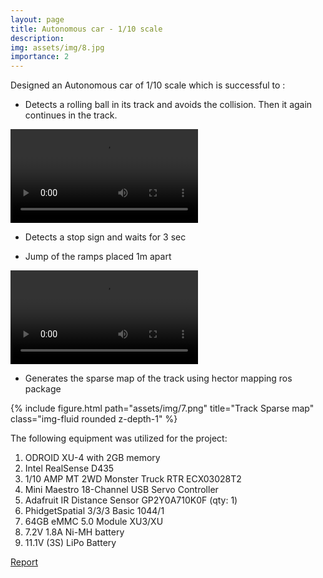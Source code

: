 ```yaml
---
layout: page
title: Autonomous car - 1/10 scale
description:  
img: assets/img/8.jpg
importance: 2
---
```


Designed an Autonomous car of 1/10 scale which is successful to :

- Detects a rolling ball in its track and avoids the collision. Then it again continues in the track.
<div class="row">
    <video src="assets/video/avoid_ball.mp4" controls>
        PersAR.
    </video>
</div>

- Detects a stop sign and waits for 3 sec

- Jump of the ramps placed 1m apart
<div class="row">
    <video src="assets/video/jump.mp4" controls>
        PersAR.
    </video>
</div>


- Generates the sparse map of the track using hector mapping ros package
<div class="row">
    <div class="col-sm mt-md-0">
        {% include figure.html path="assets/img/7.png" title="Track Sparse map" class="img-fluid rounded z-depth-1" %}
    </div>
</div>




The following equipment was utilized for the project:
1. ODROID XU-4 with 2GB memory
2. Intel RealSense D435
3. 1/10 AMP MT 2WD Monster Truck RTR ECX03028T2
4. Mini Maestro 18-Channel USB Servo Controller
5. Adafruit IR Distance Sensor GP2Y0A710K0F (qty: 1)
6. PhidgetSpatial 3/3/3 Basic 1044/1 
7. 64GB eMMC 5.0 Module XU3/XU
8. 7.2V 1.8A Ni-MH battery
9. 11.1V (3S) LiPo Battery

<a href="assets/pdf/milk_final_report.pdf">Report
